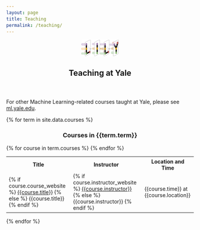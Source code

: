 ```yaml
---
layout: page
title: Teaching
permalink: /teaching/
---
```



<center><a href="https://yale-lily.github.io/"><img src="/lily-logo.png" alt="test image" width="20%" height="20%"></a></center>
  <header class="post-header">
    <h2 class="post-title">Teaching at Yale</h2>
  </header> 

For other Machine Learning-related courses taught at Yale, please see <a href="http://machinelearning.yale.edu/teaching/">ml.yale.edu</a>.

{% for term in site.data.courses %}
<div class ="row">

<div style="text-align:center">
<h3>Courses in {{term.term}}</h3>
</div>
</div>

<table class="table table-striped table-hover">
<tr>
    <th> Title </th> <th> Instructor</th> <th> Location and Time </th>
</tr>
{% for course in term.courses %}
    <tr>
        <td> 
        {% if course.course_website %}
           <a href="{{course.course_website}}">{{course.title}}</a>
        {% else %}
           {{course.title}}
        {% endif %}
        </td>
        <td> 
        {% if course.instructor_website %}
           <a href="{{course.instructor_website}}">{{course.instructor}}</a>
        {% else %}
           {{course.instructor}}
        {% endif %}
        </td>
        <td> {{course.time}} at {{course.location}} </td>
    </tr>
{% endfor %}
</table>
{% endfor %}

<style>
#pubTable_filter{
    display:none;
}
</style>

<table id="pubTable" class="table table-hover"></table>



